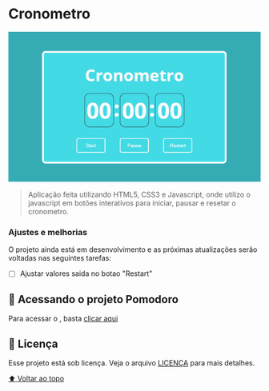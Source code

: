# Cronometro

<img src="imgProjeto.png" alt="exemplo imagem" style="height: 300px;">

> Aplicação feita utilizando HTML5, CSS3 e Javascript, onde utilizo o javascript em botões interativos para iniciar, pausar e resetar o cronometro.

### Ajustes e melhorias

O projeto ainda está em desenvolvimento e as próximas atualizações serão voltadas nas seguintes tarefas:

- [ ] Ajustar valores saida no botao  "Restart"

## 🚀 Acessando o projeto Pomodoro

Para acessar o <Cronometro>, basta [clicar aqui](https://cronometro-gules.vercel.app/)

## 📝 Licença

Esse projeto está sob licença. Veja o arquivo [LICENÇA](LICENSE.md) para mais detalhes.

[⬆ Voltar ao topo](#Cronometro)<br>
